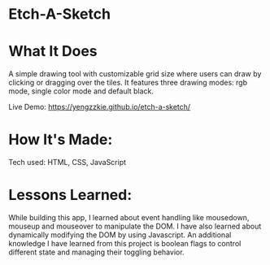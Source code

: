# Etch-A-Sketch
# What It Does
A simple drawing tool with customizable grid size where users can draw by clicking or dragging over the tiles. It features three drawing modes: rgb mode, single color mode and default black.

Live Demo: https://yengzzkie.github.io/etch-a-sketch/

# How It's Made:
Tech used: HTML, CSS, JavaScript

# Lessons Learned:

While building this app, I learned about event handling like mousedown, mouseup and mouseover to manipulate the DOM. I have also learned about dynamically modifying the DOM by using Javascript. An additional knowledge I have learned from this project is boolean flags to control different state and managing their toggling behavior.
